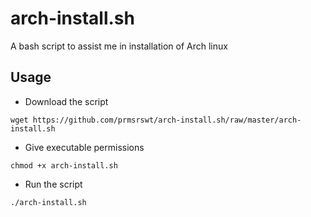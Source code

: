 # arch-install.sh
A bash script to assist me in installation of Arch linux

## Usage

- Download the script

`wget https://github.com/prmsrswt/arch-install.sh/raw/master/arch-install.sh`

- Give executable permissions

`chmod +x arch-install.sh`

- Run the script

`./arch-install.sh` 